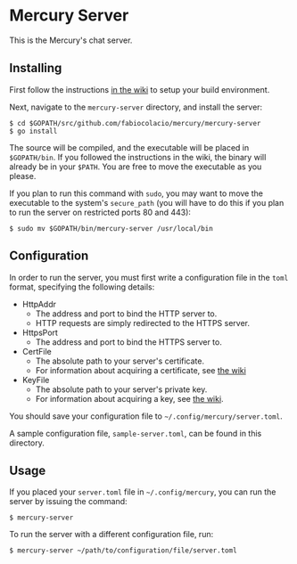 # Mercury Server

This is the Mercury's chat server.

## Installing

First follow the instructions [in the wiki](https://github.com/fabiocolacio/Mercury/wiki/Setting-Up-The-Build-Environment) to setup your build environment.

Next, navigate to the ``mercury-server`` directory, and install the server:

```
$ cd $GOPATH/src/github.com/fabiocolacio/mercury/mercury-server
$ go install
```

The source will be compiled, and the executable will be placed in ``$GOPATH/bin``. If you followed the instructions in the wiki, the binary will already be in your ``$PATH``. You are free to move the executable as you please.

If you plan to run this command with ``sudo``, you may want to move the executable to the system's ``secure_path`` (you will have to do this if you plan to run the server on restricted ports 80 and 443):

```
$ sudo mv $GOPATH/bin/mercury-server /usr/local/bin
```

## Configuration

In order to run the server, you must first write a configuration file in the ``toml`` format, specifying the following details:

* HttpAddr
  * The address and port to bind the HTTP server to.
  * HTTP requests are simply redirected to the HTTPS server.
* HttpsPort
  * The address and port to bind the HTTPS server to.
* CertFile
  * The absolute path to your server's certificate.
  * For information about acquiring a certificate, see [the wiki](https://github.com/fabiocolacio/Mercury/wiki/Acquiring-an-SSL-Certificate)
* KeyFile
  * The absolute path to your server's private key.
  * For information about acquiring a key, see [the wiki](https://github.com/fabiocolacio/Mercury/wiki/Acquiring-an-SSL-Certificate).

You should save your configuration file to ``~/.config/mercury/server.toml``.

A sample configuration file, ``sample-server.toml``, can be found in this directory.

## Usage

If you placed your ``server.toml`` file in ``~/.config/mercury``, you can run the server by issuing the command:

```
$ mercury-server
```

To run the server with a different configuration file, run:

```
$ mercury-server ~/path/to/configuration/file/server.toml
```

